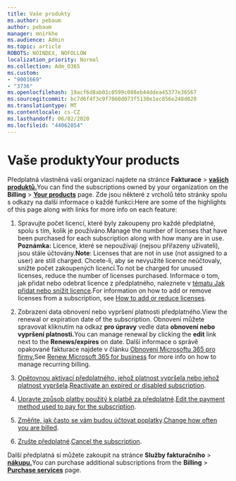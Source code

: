 ```yaml
---
title: Vaše produkty
ms.author: pebaum
author: pebaum
manager: mnirkhe
ms.audience: Admin
ms.topic: article
ROBOTS: NOINDEX, NOFOLLOW
localization_priority: Normal
ms.collection: Adm_O365
ms.custom:
- "9001669"
- "3736"
ms.openlocfilehash: 19acf6d8ab01c0599c088eb44ddea45377e36567
ms.sourcegitcommit: bc7d6f4f3c9f7060d073f5130e1ec856e248d020
ms.translationtype: MT
ms.contentlocale: cs-CZ
ms.lasthandoff: 06/02/2020
ms.locfileid: "44062854"
---
```

# <a name="your-products"></a><span data-ttu-id="d1bcc-102">Vaše produkty</span><span class="sxs-lookup"><span data-stu-id="d1bcc-102">Your products</span></span>

<span data-ttu-id="d1bcc-103">Předplatná vlastněná vaší organizací najdete na stránce **Fakturace**  >  **[vašich produktů.](https://go.microsoft.com/fwlink/p/?linkid=842054)**</span><span class="sxs-lookup"><span data-stu-id="d1bcc-103">You can find the subscriptions owned by your organization on the **Billing** > **[Your products](https://go.microsoft.com/fwlink/p/?linkid=842054)** page.</span></span> <span data-ttu-id="d1bcc-104">Zde jsou některé z vrcholů této stránky spolu s odkazy na další informace o každé funkci:</span><span class="sxs-lookup"><span data-stu-id="d1bcc-104">Here are some of the highlights of this page along with links for more info on each feature:</span></span>

1. <span data-ttu-id="d1bcc-105">Spravujte počet licencí, které byly zakoupeny pro každé předplatné, spolu s tím, kolik je používáno.</span><span class="sxs-lookup"><span data-stu-id="d1bcc-105">Manage the number of licenses that have been purchased for each subscription along with how many are in use.</span></span>  <span data-ttu-id="d1bcc-106">**Poznámka:** Licence, které se nepoužívají (nejsou přiřazeny uživateli), jsou stále účtovány.</span><span class="sxs-lookup"><span data-stu-id="d1bcc-106">**Note**: Licenses that are not in use (not assigned to a user) are still charged.</span></span>  <span data-ttu-id="d1bcc-107">Chcete-li, aby se nevyužité licence neúčtovaly, snižte počet zakoupených licencí.</span><span class="sxs-lookup"><span data-stu-id="d1bcc-107">To not be charged for unused licenses, reduce the number of licenses purchased.</span></span> <span data-ttu-id="d1bcc-108">Informace o tom, jak přidat nebo odebrat licence z předplatného, naleznete v [tématu Jak přidat nebo snížit licence](https://docs.microsoft.com/alchemyinsights/how-to-add-or-reduce-licenses).</span><span class="sxs-lookup"><span data-stu-id="d1bcc-108">For information on how to add or remove licenses from a subscription, see [How to add or reduce licenses](https://docs.microsoft.com/alchemyinsights/how-to-add-or-reduce-licenses).</span></span>

2. <span data-ttu-id="d1bcc-109">Zobrazení data obnovení nebo vypršení platnosti předplatného.</span><span class="sxs-lookup"><span data-stu-id="d1bcc-109">View the renewal or expiration date of the subscription.</span></span>  <span data-ttu-id="d1bcc-110">Obnovení můžete spravovat kliknutím na odkaz **pro úpravy** vedle data **obnovení nebo vypršení platnosti.**</span><span class="sxs-lookup"><span data-stu-id="d1bcc-110">You can manage renewal by clicking the **edit** link next to the **Renews/expires** on date.</span></span>  <span data-ttu-id="d1bcc-111">Další informace o správě opakované fakturace najdete v článku [Obnovení Microsoftu 365 pro firmy.](https://go.microsoft.com/fwlink/?linkid=2119216)</span><span class="sxs-lookup"><span data-stu-id="d1bcc-111">See [Renew Microsoft 365 for business](https://go.microsoft.com/fwlink/?linkid=2119216) for more info on how to manage recurring billing.</span></span>

3. <span data-ttu-id="d1bcc-112">[Opětovnou aktivací předplatného, jehož platnost vypršela nebo jehož platnost vypršela](https://go.microsoft.com/fwlink/?linkid=2117519).</span><span class="sxs-lookup"><span data-stu-id="d1bcc-112">[Reactivate an expired or disabled subscription](https://go.microsoft.com/fwlink/?linkid=2117519).</span></span>

4. <span data-ttu-id="d1bcc-113">[Upravte způsob platby použitý k platbě za předplatné](https://go.microsoft.com/fwlink/?linkid=2117167).</span><span class="sxs-lookup"><span data-stu-id="d1bcc-113">[Edit the payment method used to pay for the subscription](https://go.microsoft.com/fwlink/?linkid=2117167).</span></span>

5. <span data-ttu-id="d1bcc-114">[Změňte, jak často se vám budou účtovat poplatky](https://go.microsoft.com/fwlink/?linkid=2119112).</span><span class="sxs-lookup"><span data-stu-id="d1bcc-114">[Change how often you are billed](https://go.microsoft.com/fwlink/?linkid=2119112).</span></span>

6. <span data-ttu-id="d1bcc-115">[Zrušte předplatné](https://go.microsoft.com/fwlink/?linkid=2119113).</span><span class="sxs-lookup"><span data-stu-id="d1bcc-115">[Cancel the subscription](https://go.microsoft.com/fwlink/?linkid=2119113).</span></span>

<span data-ttu-id="d1bcc-116">Další předplatná si můžete zakoupit na stránce **Služby fakturačního**  >  [**nákupu.**](https://go.microsoft.com/fwlink/p/?linkid=868433)</span><span class="sxs-lookup"><span data-stu-id="d1bcc-116">You can purchase additional subscriptions from the **Billing** > [**Purchase services**](https://go.microsoft.com/fwlink/p/?linkid=868433) page.</span></span>
